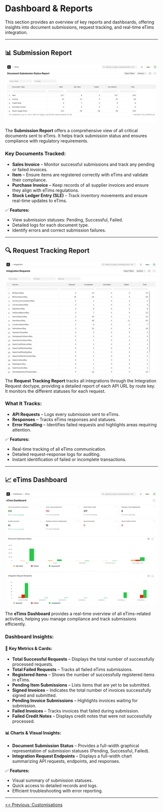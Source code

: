 # Dashboard & Reports

This section provides an overview of key reports and dashboards, offering insights into document submissions, request tracking, and real-time eTims integration.

---

## 📊 **Submission Report**

![Submission Report](images/submission_report.png)

The **Submission Report** offers a comprehensive view of all critical documents sent to eTims. It helps track submission status and ensures compliance with regulatory requirements.

### Key Documents Tracked:

- **Sales Invoice** – Monitor successful submissions and track any pending or failed invoices.
- **Item** – Ensure items are registered correctly with eTims and validate their compliance.
- **Purchase Invoice** – Keep records of all supplier invoices and ensure they align with eTims regulations.
- **Stock Ledger Entry (SLE)** – Track inventory movements and ensure real-time updates to eTims.

✅ **Features:**

- View submission statuses: Pending, Successful, Failed.
- Detailed logs for each document type.
- Identify errors and correct submission failures.

---

## 🔍 **Request Tracking Report**

![Request Tracking Report](images/integration_req_reports.png)

The **Request Tracking Report** tracks all integrations through the Integration Request doctype, providing a detailed report of each API URL by route key. It monitors the different statuses for each request.

### What It Tracks:

- **API Requests** – Logs every submission sent to eTims.
- **Responses** – Tracks eTims responses and statuses.
- **Error Handling** – Identifies failed requests and highlights areas requiring attention.

✅ **Features:**

- Real-time tracking of all eTims communication.
- Detailed request-response logs for auditing.
- Instant identification of failed or incomplete transactions.

---

## 📈 **eTims Dashboard**

![eTims Dashboard](images/dashboard.png)

The **eTims Dashboard** provides a real-time overview of all eTims-related activities, helping you manage compliance and track submissions efficiently.

### Dashboard Insights:

#### 📌 **Key Metrics & Cards:**

- **Total Successful Requests** – Displays the total number of successfully processed requests.
- **Total Failed Requests** – Tracks all failed eTims submissions.
- **Registered Items** – Shows the number of successfully registered items in eTims.
- **Pending Item Submissions** – Lists items that are yet to be submitted.
- **Signed Invoices** – Indicates the total number of invoices successfully signed and submitted.
- **Pending Invoice Submissions** – Highlights invoices waiting for submission.
- **Failed Invoices** – Tracks invoices that failed during submission.
- **Failed Credit Notes** – Displays credit notes that were not successfully processed.

#### 📊 **Charts & Visual Insights:**

- **Document Submission Status** – Provides a full-width graphical representation of submission statuses (Pending, Successful, Failed).
- **Integration Request Endpoints** – Displays a full-width chart summarizing API requests, endpoints, and responses.

✅ **Features:**

- Visual summary of submission statuses.
- Quick access to detailed records and logs.
- Efficient troubleshooting with error reporting.

---

[<< Previous: Customisations](./customisations.md)
